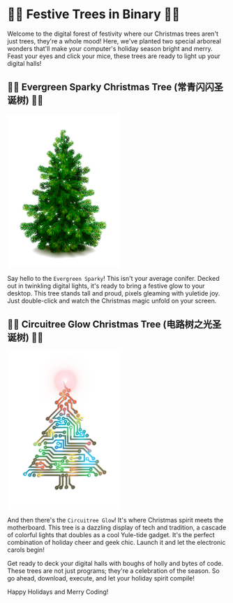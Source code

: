 # 🌲🎉 Festive Trees in Binary 🎉🌲

Welcome to the digital forest of festivity where our Christmas trees aren't just trees, they're a whole mood! Here, we've planted two special arboreal wonders that'll make your computer's holiday season bright and merry. Feast your eyes and click your mice, these trees are ready to light up your digital halls!

## 🎅🌲 Evergreen Sparky Christmas Tree (常青闪闪圣诞树) 🌟🎁

![Evergreen Sparky Christmas Tree](bin/EvergreenSparkyChristmasTree(常青闪闪圣诞树).png)

Say hello to the `Evergreen Sparky`! This isn't your average conifer. Decked out in twinkling digital lights, it's ready to bring a festive glow to your desktop. This tree stands tall and proud, pixels gleaming with yuletide joy. Just double-click and watch the Christmas magic unfold on your screen.

## 🔌💡 Circuitree Glow Christmas Tree (电路树之光圣诞树) 🎄🔮

![Circuitree Glow Christmas Tree](bin/CircuitreeGlowChristmasTree(电路树之光圣诞树).png)

And then there's the `Circuitree Glow`! It's where Christmas spirit meets the motherboard. This tree is a dazzling display of tech and tradition, a cascade of colorful lights that doubles as a cool Yule-tide gadget. It's the perfect combination of holiday cheer and geek chic. Launch it and let the electronic carols begin!

Get ready to deck your digital halls with boughs of holly and bytes of code. These trees are not just programs; they're a celebration of the season. So go ahead, download, execute, and let your holiday spirit compile!

Happy Holidays and Merry Coding!
